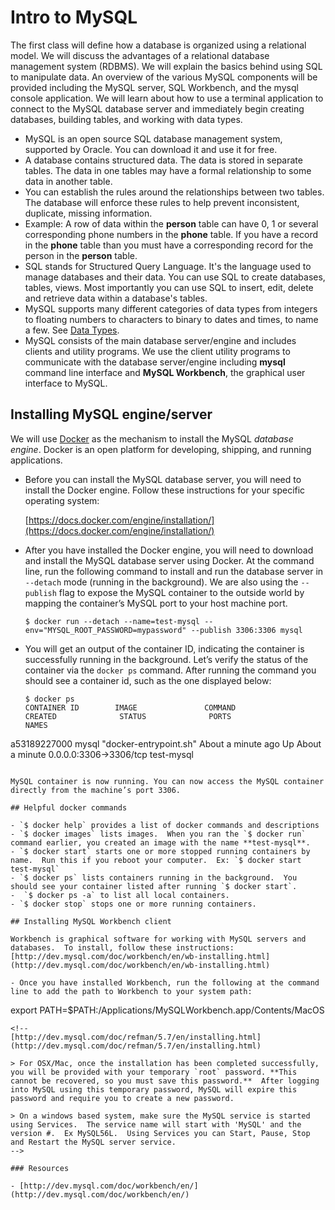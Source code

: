 # Intro to MySQL

The first class will define how a database is organized using a relational model.  We will discuss the advantages of a relational database management system (RDBMS).  We will explain the basics behind using SQL to manipulate data.  An overview of the various MySQL components will be provided including the MySQL server, SQL Workbench, and the mysql console application. We will learn about how to use a terminal application to connect to the MySQL database server and immediately begin creating databases, building tables, and working with data types.


- MySQL is an open source SQL database management system, supported by Oracle. You can download it and use it for free.
- A database contains structured data.  The data is stored in separate tables.  The data in one tables may have a formal relationship to some data in another table.
- You can establish the rules around the relationships between two tables. The database will enforce these rules to help prevent inconsistent, duplicate, missing information.
- Example:  A row of data within the **person** table can have 0, 1 or several corresponding phone numbers in the **phone** table. If you have a record in the **phone** table than you must have a corresponding record for the person in the **person** table.
- SQL stands for Structured Query Language. It's the language used to manage databases and their data. You can use SQL to create databases, tables, views.  Most importantly you can use SQL to insert, edit, delete and retrieve data within a database's tables.
- MySQL supports many different categories of data types from integers to floating numbers to characters to binary to dates and times, to name a few.  See [Data Types](http://dev.mysql.com/doc/refman/5.7/en/data-types.html).
- MySQL consists of the main database server/engine and includes clients and utility programs. We use the client utility programs to communicate with the database server/engine including **mysql** command line interface and **MySQL Workbench**, the graphical user interface to MySQL.  

## Installing MySQL engine/server

We will use [Docker](https://docs.docker.com/engine/understanding-docker/) as the mechanism to install the MySQL _database engine_.  Docker is an open platform for developing, shipping, and running applications.

- Before you can install the MySQL database server, you will need to install the Docker engine.  Follow these instructions for your specific operating system:

  [https://docs.docker.com/engine/installation/](https://docs.docker.com/engine/installation/)

- After you have installed the Docker engine, you will need to download and install the MySQL database server using Docker. At the command line, run the following command to install and run the database server in `--detach` mode (running in the background).  We are also using the `--publish` flag to expose the MySQL container to the outside world by mapping the container’s MySQL port to your host machine port.

  ```
  $ docker run --detach --name=test-mysql --env="MYSQL_ROOT_PASSWORD=mypassword" --publish 3306:3306 mysql
  ```
- You will get an output of the container ID, indicating the container is successfully running in the background. Let’s verify the status of the container via the `docker ps` command.  After running the command you should see a container id, such as the one displayed below:

  ```
  $ docker ps
  CONTAINER ID        IMAGE               COMMAND                  CREATED              STATUS              PORTS                    NAMES
a53189227000        mysql               "docker-entrypoint.sh"   About a minute ago   Up About a minute   0.0.0.0:3306->3306/tcp   test-mysql
  ```

  MySQL container is now running. You can now access the MySQL container directly from the machine’s port 3306.

## Helpful docker commands

- `$ docker help` provides a list of docker commands and descriptions
- `$ docker images` lists images.  When you ran the `$ docker run` command earlier, you created an image with the name **test-mysql**.
- `$ docker start` starts one or more stopped running containers by name.  Run this if you reboot your computer.  Ex: `$ docker start test-mysql`
- `$ docker ps` lists containers running in the background.  You should see your container listed after running `$ docker start`.
-  `$ docker ps -a` to list all local containers.
- `$ docker stop` stops one or more running containers.

## Installing MySQL Workbench client

Workbench is graphical software for working with MySQL servers and databases.  To install, follow these instructions: [http://dev.mysql.com/doc/workbench/en/wb-installing.html](http://dev.mysql.com/doc/workbench/en/wb-installing.html)

- Once you have installed Workbench, run the following at the command line to add the path to Workbench to your system path:

```
export PATH=$PATH:/Applications/MySQLWorkbench.app/Contents/MacOS
```
<!--
[http://dev.mysql.com/doc/refman/5.7/en/installing.html](http://dev.mysql.com/doc/refman/5.7/en/installing.html)

> For OSX/Mac, once the installation has been completed successfully, you will be provided with your temporary `root` password. **This cannot be recovered, so you must save this password.**  After logging into MySQL using this temporary password, MySQL will expire this password and require you to create a new password.

> On a windows based system, make sure the MySQL service is started using Services.  The service name will start with 'MySQL' and the version #.  Ex MySQL56L.  Using Services you can Start, Pause, Stop and Restart the MySQL server service.
-->

### Resources

- [http://dev.mysql.com/doc/workbench/en/](http://dev.mysql.com/doc/workbench/en/)
